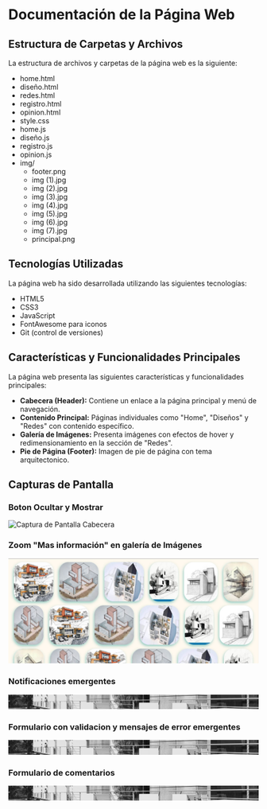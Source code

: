# Documentación de la Página Web

## Estructura de Carpetas y Archivos

La estructura de archivos y carpetas de la página web es la siguiente:

- home.html
- diseño.html
- redes.html
- registro.html
- opinion.html
- style.css
- home.js
- diseño.js
- registro.js
- opinion.js
- img/
   - footer.png
   - img (1).jpg
   - img (2).jpg
   - img (3).jpg
   - img (4).jpg
   - img (5).jpg
   - img (6).jpg
   - img (7).jpg
   - principal.png

## Tecnologías Utilizadas

La página web ha sido desarrollada utilizando las siguientes tecnologías:

- HTML5
- CSS3
- JavaScript
- FontAwesome para iconos
- Git (control de versiones)

## Características y Funcionalidades Principales

La página web presenta las siguientes características y funcionalidades principales:

- **Cabecera (Header):** Contiene un enlace a la página principal y menú de navegación.
- **Contenido Principal:** Páginas individuales como "Home", "Diseños" y "Redes" con contenido específico.
- **Galería de Imágenes:** Presenta imágenes con efectos de hover y redimensionamiento en la sección de "Redes".
- **Pie de Página (Footer):** Imagen de pie de página con tema arquitectonico.

## Capturas de Pantalla

### Boton Ocultar y Mostrar
![Captura de Pantalla Cabecera](img/)

### Zoom "Mas información" en galería de Imágenes
![Captura de Pantalla Galería de Imágenes](img/galery.jpg)

### Notificaciones emergentes
![Captura de Pantalla Pie de Página](img/footer.png)

### Formulario con validacion y mensajes de error emergentes
![Captura de Pantalla Pie de Página](img/footer.png)

### Formulario de comentarios
![Captura de Pantalla Pie de Página](img/footer.png)